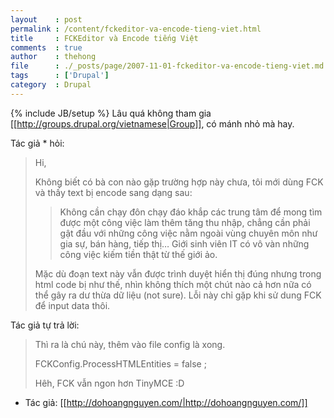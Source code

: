 ```yaml
---
layout    : post
permalink : /content/fckeditor-va-encode-tieng-viet.html
title     : FCKEditor và Encode tiếng Việt
comments  : true
author    : thehong
file      : ./_posts/page/2007-11-01-fckeditor-va-encode-tieng-viet.md
tags      : ['Drupal']
category  : Drupal
---
```

{% include JB/setup %}
Lâu quá không tham gia [[http://groups.drupal.org/vietnamese|Group]], có mánh nhỏ mà hay. 

Tác giả * hỏi:
> Hi,
> 
> Không biết có bà con nào gặp trường hợp này chưa, tôi mới dùng FCK và thấy text bị encode sang dạng sau:
> 
> > Kh&ocirc;ng cần chạy đ&ocirc;n chạy đ&aacute;o khắp các trung t&acirc;m để mong t&igrave;m được một c&ocirc;ng việc l&agrave;m th&ecirc;m tăng thu nhập, chẳng cần phải gật đầu với những c&ocirc;ng việc nằm ngo&agrave;i v&ugrave;ng chuy&ecirc;n m&ocirc;n như gia sự, b&aacute;n h&agrave;ng, tiếp thị&hellip; Giới sinh vi&ecirc;n IT c&oacute; v&ocirc; v&agrave;n những c&ocirc;ng việc kiếm tiền thật từ thế giới ảo.
> 
> Mặc dù đoạn text này vẫn được trình duyệt hiển thị đúng nhưng trong html code bị như thế, nhìn không thích một chút nào cả hơn nữa có thể gây ra dư thừa dữ liệu (not sure).
> Lỗi này chỉ gặp khi sử dung FCK để input data thôi.

Tác giả tự trả lời:
> Thì ra là chú này, thêm vào file config là xong.
> 
> FCKConfig.ProcessHTMLEntities = false ;</pre>
> 
> Hêh, FCK vẫn ngon hơn TinyMCE :D

* Tác giả: [[http://dohoangnguyen.com/|http://dohoangnguyen.com/]]